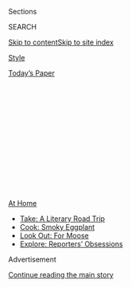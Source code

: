 <div id="app">

<div>

<div>

<div>

<div class="NYTAppHideMasthead css-1q2w90k e1suatyy0">

<div class="section css-ui9rw0 e1suatyy2">

<div class="css-eph4ug er09x8g0">

<div class="css-6n7j50">

</div>

<span class="css-1dv1kvn">Sections</span>

<div class="css-10488qs">

<span class="css-1dv1kvn">SEARCH</span>

</div>

[Skip to content](#site-content)[Skip to site
index](#site-index)

</div>

<div id="masthead-section-label" class="css-1wr3we4 eaxe0e00">

[Style](https://www.nytimes.com/section/style)

</div>

<div class="css-10698na e1huz5gh0">

</div>

</div>

<div id="masthead-bar-one" class="section hasLinks css-15hmgas e1csuq9d3">

<div class="css-uqyvli e1csuq9d0">

</div>

<div class="css-1uqjmks e1csuq9d1">

</div>

<div class="css-9e9ivx">

[](https://myaccount.nytimes.com/auth/login?response_type=cookie&client_id=vi)

</div>

<div class="css-1bvtpon e1csuq9d2">

[Today’s
Paper](https://www.nytimes.com/section/todayspaper)

</div>

</div>

</div>

</div>

<div data-aria-hidden="false">

<div id="site-content" data-role="main">

<div>

<div class="css-1aor85t" style="opacity:0.000000001;z-index:-1;visibility:hidden">

<div class="css-1hqnpie">

<div class="css-epjblv">

<span class="css-17xtcya">[Style](/section/style)</span><span class="css-x15j1o">|</span><span class="css-fwqvlz">What
Is Randonautica Really
About?</span>

</div>

<div class="css-k008qs">

<div class="css-1iwv8en">

<span class="css-18z7m18"></span>

<div>

</div>

</div>

<span class="css-1n6z4y">https://nyti.ms/3hUNxds</span>

<div class="css-1705lsu">

<div class="css-4xjgmj">

<div class="css-4skfbu" data-role="toolbar" data-aria-label="Social Media Share buttons, Save button, and Comments Panel with current comment count" data-testid="share-tools">

  - 
  - 
  - 
  - 
    
    <div class="css-6n7j50">
    
    </div>

  - 

</div>

</div>

</div>

</div>

</div>

</div>

<div id="NYT_TOP_BANNER_REGION" class="css-13pd83m">

<div>

<div id="maps-athome-menu" class="section interactive-content interactive-size-medium css-1edisqu">

<div class="css-17ih8de interactive-body">

<div class="at-home-nav__innerContainer">

<div class="at-home-nav__title">

[At
Home](https://www.nytimes.com/spotlight/at-home?action=click&pgtype=Article&state=default&region=TOP_BANNER&context=at_home_menu)

</div>

  - [Take: A Literary Road
    Trip](https://www.nytimes.com/2020/07/28/books/time-for-a-literary-road-trip.html?action=click&pgtype=Article&state=default&region=TOP_BANNER&context=at_home_menu)
  - [Cook: Smoky
    Eggplant](https://www.nytimes.com/2020/07/29/magazine/bored-with-your-home-cooking-some-smoky-eggplant-will-fix-that.html?action=click&pgtype=Article&state=default&region=TOP_BANNER&context=at_home_menu)
  - [Look Out: For
    Moose](https://www.nytimes.com/2020/07/27/travel/moose-michigan-isle-royale.html?action=click&pgtype=Article&state=default&region=TOP_BANNER&context=at_home_menu)
  - [Explore: Reporters’
    Obsessions](https://www.nytimes.com/interactive/2020/at-home/even-more-reporters-editors-diaries-lists-recommendations.html?action=click&pgtype=Article&state=default&region=TOP_BANNER&context=at_home_menu)

</div>

</div>

</div>

</div>

</div>

<div id="top-wrapper" class="css-1sy8kpn">

<div id="top-slug" class="css-l9onyx">

Advertisement

</div>

[Continue reading the main
story](#after-top)

<div class="ad top-wrapper" style="text-align:center;height:100%;display:block;min-height:250px">

<div id="top" class="place-ad" data-position="top" data-size-key="top">

</div>

</div>

<div id="after-top">

</div>

</div>

<div>

<div id="sponsor-wrapper" class="css-1hyfx7x">

<div id="sponsor-slug" class="css-19vbshk">

Supported by

</div>

[Continue reading the main
story](#after-sponsor)

<div id="sponsor" class="ad sponsor-wrapper" style="text-align:center;height:100%;display:block">

</div>

<div id="after-sponsor">

</div>

</div>

<div class="css-186x18t">

</div>

<div class="css-1vkm6nb ehdk2mb0">

# What Is Randonautica Really About?

</div>

An app that generates coordinates for adventurers claims to turn your
thoughts into reality. TikTok and YouTube creators want you to believe
it — but you
shouldn’t.

<div class="css-79elbk" data-testid="photoviewer-wrapper">

<div class="css-z3e15g" data-testid="photoviewer-wrapper-hidden">

</div>

<div class="css-1a48zt4 ehw59r15" data-testid="photoviewer-children">

![<span class="css-cnj6d5 e1z0qqy90" itemprop="copyrightHolder"><span class="css-1ly73wi e1tej78p0">Credit...</span><span><span>Jonathan
Muroya</span></span></span>](https://static01.nyt.com/images/2020/08/02/fashion/02RANDONAUTICA/02RANDONAUTICA-articleLarge.jpg?quality=75&auto=webp&disable=upscale)

</div>

</div>

<div class="css-18e8msd">

<div class="css-vp77d3 epjyd6m0">

<div class="css-1baulvz">

By <span class="css-1baulvz last-byline" itemprop="name">Lena
Wilson</span>

</div>

</div>

  - 
    
    <div class="css-ld3wwf e16638kd2">
    
    July 31,
    2020
    
    </div>

  - 
    
    <div class="css-4xjgmj">
    
    <div class="css-d8bdto" data-role="toolbar" data-aria-label="Social Media Share buttons, Save button, and Comments Panel with current comment count" data-testid="share-tools">
    
      - 
      - 
      - 
      - 
        
        <div class="css-6n7j50">
        
        </div>
    
      - 
    
    </div>
    
    </div>

</div>

</div>

<div class="section meteredContent css-1r7ky0e" name="articleBody" itemprop="articleBody">

<div class="css-1fanzo5 StoryBodyCompanionColumn">

<div class="css-53u6y8">

The app led one person to a [friendly dog in the
desert](https://vm.tiktok.com/JNK12b4/) and another to a [field of
wildflowers](https://www.reddit.com/r/randonauts/comments/hjfwea/first_time_intention_was_pretty_flowers_took_me/).
One young woman, after making her college decision, followed the app to
a field where her school’s initials had been [mowed into the
grass](https://vm.tiktok.com/JNKFyW3/).

And then there were the friends who followed the app to a [suitcase full
of human remains](https://vm.tiktok.com/JNKJHA5/).

That is the gamble one takes with
[Randonautica](https://www.randonautica.com/), which claims to channel
users’ “intentions” to produce nearby coordinates for exploration.
Think: The [law of
attraction](https://www.nytimes.com/2010/09/26/books/review/Chabris-t.html?searchResultPosition=5)
meets
[geocaching](https://www.nytimes.com/2018/08/29/nyregion/new-york-city-geocachers-paradise.html?searchResultPosition=3).

Randonautica makes a few asks of users — “What would you like to get?”
“Choose your entropy source” — before prompting them to “focus on your
intent” while it fetches coordinates. This process relies on location
settings and a random number generator, which, despite what the company
says, cannot be directly affected by human thoughts.

Many of the places users have been sent to since Randonautica became
available in February are unremarkable: parking lots, grasslands, many
bodies of water. However, interest has been driven by the spooky and
often synchronistic “randonauting” stories many have shared on social
media. While several of them appear to be fake, others have raised some
cause for concern.

</div>

</div>

<div class="css-1fanzo5 StoryBodyCompanionColumn">

<div class="css-53u6y8">

The creators of Randonautica say the app has evolved beyond their
intentions. But what *were* those intentions?

## A Brief History of Randonauting

Before Randonautica, there were the Randonauts: Strangers who swapped
stories about their bot-assisted adventures into the unknown. They
wanted to open their minds to the world around them and make meaning of
life’s coincidences.

The bot’s code came from a group of programmers called the Fatum Project
who were interested in, among other things, using the technology to
ensure the randomness of [online
gambling](https://medium.com/@fatum_project/introducing-fatum-ab676e3c83d)
outcomes.

Joshua Lengfelder, 29, discovered the Fatum Project on the messenger app
Telegram in January 2019, in a fringe-science chat room. He absorbed the
project’s theories about how random exploration could break people out
of their predetermined realities, and how people could influence random
outcomes with their minds.

Mr. Lengfelder, a former circus performer, thought the code and its
underlying ideas could be used to explore the relationship between
consciousness and technology. In February 2019, while caring for his
father, who had just suffered a stroke, he created a
[Telegram](http://t.me/randonauts) bot that used the Fatum Project’s
code to generate random coordinates. In March, he created a [Randonauts
subreddit](http://reddit.com/r/randonauts), which now has 125,000
members. And in October, a developer named Simon Nishi McCorkindale
created a [web page](https://bot.randonauts.com/) for the bot.

</div>

</div>

<div class="css-1fanzo5 StoryBodyCompanionColumn">

<div class="css-53u6y8">

That same month, Auburn Salcedo, the chief executive of [Presley
Media](https://www.presleymedia.com/), an agency that creates brand
integrations for TV, found the Randonauts on Reddit and offered to help
Mr. Lengfelder get the word out. On Jan. 24, Ms. Salcedo and Mr.
Lengfelder incorporated Randonauts, L.L.C., with her as C.O.O. and him
as C.E.O. (She remains the chief executive of Presley Media, which
handles P.R. for Randonautica.) They released a beta version of the app
on Feb. 22.

Since its release, Randonautica has been downloaded 10.8 million times
from the App Store and Google Play, according to the research firm
Sensor Tower. After a few months of rapid growth, much of it propelled
by TikTok, its downloads have started to taper off, according to data
from the analytics firm App Annie.

In an interview in July, Mr. Lengfelder described Randonautica as “a
multimedia storytelling platform” that encourages “performance art.” He
said the overwhelming response has not surprised him.

“I kind of figured it was inevitable,” he said. “Because basically what
it is is like a machine that creates memes and legends, and it kind of
virally propagates on its own.”

On social media, the most popular randonauting videos feature eerie and
seemingly dangerous situations that are dramatized through editing. Some
creators have capitalized on the trend by posting exaggerated or false
accounts of their randonauting adventures. The 27-year-old YouTuber Josh
Yozura, for instance, claimed to have been led [to a crime
scene](https://www.youtube.com/watch?v=Zdw_ykwq9Pg). (Mr. Yozura did not
respond to multiple requests for comment.)

Ms. Salcedo denounced such videos in an interview with the YouTube
creator [Billschannel](https://www.youtube.com/watch?v=z43KYpejDNQ). In
a phone interview this month, she spoke further about the proliferation
of fake videos. “It’s so hard to manage, because people are really
taking creative liberties after seeing how much traction the app is
getting in that fear factor,” she said.

</div>

</div>

<div class="css-1fanzo5 StoryBodyCompanionColumn">

<div class="css-53u6y8">

## So How Does It Work?

On first use, Randonautica offers a brief intro and some tips (“Always
Randonaut with a charged phone,” “Never trespass”) before prompting you
to share your location.

Then it will ask you to choose which type of point you would like it to
generate (the differences between which only matter if you believe the
app can read your thoughts) before fetching coordinates from a random
number generator. The user can then open that location in Google Maps to
begin their journey.

Randonautica throws big words like “quantum” and “entropy” around a lot.
Its creators believe that quantum random numbers are more likely to be
influenced by human consciousness than non-quantum random numbers. This
hypothesis is part of a theory Mr. Lengfelder refers to as “mind-machine
interaction,” or M.M.I.: It posits that when you focus on your intent,
you are influencing the numbers.

“Basically if you’re looking for any kind of peer-reviewed, scientific
consensus, that does not exist yet in the literature,” Mr. Lengfelder
said in a [TikTok video](https://vm.tiktok.com/JF7gotD/) in June,
speaking about the theory. Instead, he pointed to the work of Dean
Radin, a prominent figure in the pseudoscientific field of
parapsychology, and the [Princeton Engineering Anomalies
Research](https://www.nytimes.com/2003/03/09/nyregion/mind-over-matter.html?searchResultPosition=1)
(PEAR) program, which has cited Dr. Radin’s research, as evidence.

Randonautica [claims](https://old.reddit.com/r/randonauts/wiki/theory)
that a 1998 PEAR experiment supported the idea that people can control
random number generation with their thoughts. That
[study](http://noosphere.princeton.edu/papers/pear/fieldreg2.pdf) was
published in the Journal of Scientific Exploration, which includes work
about the paranormal, spirit possessions, poltergeists and questions
about Shakespeare’s authorship. In the study, PEAR’s researchers wrote
that the experiment was far from conclusive.

“It looks like they saw some kind of correlation, but they admit that it
was weak and it needed to have further research associated with it,”
said Casey Schwarz, an experimental physicist and assistant professor at
Ursinus College who reviewed Randonautica’s claims for this article. She
said she did not know of any quantum system that could be influenced by
human thoughts.

</div>

</div>

<div class="css-1fanzo5 StoryBodyCompanionColumn">

<div class="css-53u6y8">

Lisa Fazio, an assistant professor of psychology at Vanderbilt
University, said that the more synchronous experiences were likely
coincidences colored by confirmation bias, or the tendency to look for
information that affirms one’s beliefs and tune out contradictory
evidence.

She pointed to a story shared on Reddit, in which an Australian poster
described being led to a map of the London underground. “Things like
that happen all the time, it’s just that you don’t notice that map of
London if you didn’t have the intention already to be thinking of
London,” Dr. Fazio said. She also noted that coincidences are far more
common than people realize.

Mr. Lengfelder dismissed such criticisms, stating that the app was not
created to prove a hypothesis. “I would say it’s not some kind of
academic science work,” he said. “We’re more like inventors than
academic scientists.”

An update coming in August will feature improved graphics and, Mr.
Lengfelder said, a custom random number generator that would have a
higher “rate of entropy.” “So technically our M.M.I. effects should be
higher,” he said. Of course, as noted above, M.M.I. is a theory that is
not supported by science.

Daniel J. Rogers, a physicist who has worked with quantum random number
generators, called Randonautica’s M.M.I. theory “completely absurd.”

“There is no quantum physics here,” said Dr. Rogers, a founder of the
Global Disinformation Index. “This is just people using big science
words to sound magical. There is no actual science here.”

</div>

</div>

<div class="css-1fanzo5 StoryBodyCompanionColumn">

<div class="css-53u6y8">

## ‘Do Not Go Randonauting’

Randonauting became popular partly because of reverse psychology; young
people approach it with a sense of foreboding. “Do not go randonauting”
has become a popular title for videos.

Several people who shared unsettling stories about the app say they have
since sworn it off. Adrian Chavez, 21, was led to an ominous beach near
his home in Orange County, Calif. A video of his journey, posted on
[TikTok](https://vm.tiktok.com/JF1tNLR/) in early June, has been viewed
4.5 million times.

“I deleted the app right after that and never used it again since,” Mr.
Chavez said in an interview in July.

The 18-year-old TikTok user who posted the viral video about finding a
suitcase of human remains on a Seattle beach, @UghHenry, wrote in the
comments of his video: “The moment I got back home, I broke down. I
still can’t sleep.”

In an interview with [The
Atlantic](https://www.theatlantic.com/technology/archive/2020/07/randonautica-app-tiktok-body-reddit-quantum/614401/),
Mr. Lengfelder was blasé about the story, which was covered by news
outlets including [KING 5
News](https://www.king5.com/article/news/local/remains-found-on-west-seattle-beach-identified/281-d3a505c4-1ea2-4e72-984a-f5bb4f8fa843)
and The [New York
Post](https://nypost.com/2020/07/08/reward-money-raised-after-seattle-tiktokers-find-bodies-in-suitcase/).
“It’s not the best press, but I’m not really that upset about it,
because it’s kind of cool,” he said. “I kind of wish it was me who found
it.”

Some adults have expressed concerns about the app’s lack of safety
precautions for children. Though Randonautica’s terms of use specify
that anyone who is a minor must obtain parental consent to use the app,
such consent is collected by email, making it easy for young users to
bypass.

</div>

</div>

<div class="css-1fanzo5 StoryBodyCompanionColumn">

<div class="css-53u6y8">

Know and Tell, a child protection education program with the Granite
State Children’s Alliance in New Hampshire, has posted on Instagram
telling parents to keep young people off the app, or at least supervise
their use.

</div>

</div>

<div class="css-cfo9c3">

</div>

<div class="css-1fanzo5 StoryBodyCompanionColumn">

<div class="css-53u6y8">

“It was very apparent that these were young teenagers that were going to
undisclosed areas in the middle of the night,” said Jana El-Sayed, the
outreach project manager for the Granite State Children’s Alliance. She
described these circumstances as “a perpetrator’s dream.”

Concerns about human trafficking and personal data use are addressed in
Randonautica’s [F.A.Q.](https://www.randonautica.com/got-questions),
which specifies that all location data is anonymized and only made
available to developers, and that starting locations are never saved by
the app.

Pokémon Go, which uses augmented reality to encourage local exploration,
has handled safety concerns by putting PokéStops and Gyms in notable,
public locations, and encouraging users to remain vigilant.

Randonautica’s [safety
tips](https://www.randonautica.com/be-a-responsible-randonaut) are
similar: Avoid dangerous areas, do not trespass, try to explore during
the day or with friends. Randonautica’s
[website](https://www.randonautica.com/be-a-responsible-randonaut)
repeatedly urges users to “use common sense.” The latest version of the
app will feature multiple screens and pop-ups reminding users to use the
app safely.

</div>

</div>

<div class="css-1fanzo5 StoryBodyCompanionColumn">

<div class="css-53u6y8">

Randonautica’s executives say they don’t understand why people would use
the app to seek out risk or harm.

“You wouldn’t go out on a walk and say, ‘Let me think about seeing
death,’” Ms. Salcedo said in an interview, referring to a [viral TikTok
video](https://www.tiktok.com/@mykenarae/video/6842171161585945862) in
which an 18-year-old user claims she set her intention as “death” and
then happened upon a shooting victim.

“Yeah, ‘Let’s see if I get stalked,’” Mr. Lengfelder added.

Ms. Salcedo said Randonautica’s legal counsel reassured her and Mr.
Lengfelder that the app would not be liable for any user misconduct.

“Is Google Maps liable too, for giving them directions?” Mr. Lengfelder
said. “At a certain point, if somebody wants to really go out of the way
and harm themselves, they’re going to do it. Whether it’s with
Randonautica or not.”

-----

Ben Decker contributed reporting.

</div>

</div>

</div>

<div>

</div>

<div>

</div>

<div>

</div>

<div>

<div id="bottom-wrapper" class="css-1ede5it">

<div id="bottom-slug" class="css-l9onyx">

Advertisement

</div>

[Continue reading the main
story](#after-bottom)

<div id="bottom" class="ad bottom-wrapper" style="text-align:center;height:100%;display:block;min-height:90px">

</div>

<div id="after-bottom">

</div>

</div>

</div>

</div>

</div>

## Site Index

<div>

</div>

## Site Information Navigation

  - [© <span>2020</span> <span>The New York Times
    Company</span>](https://help.nytimes.com/hc/en-us/articles/115014792127-Copyright-notice)

<!-- end list -->

  - [NYTCo](https://www.nytco.com/)
  - [Contact
    Us](https://help.nytimes.com/hc/en-us/articles/115015385887-Contact-Us)
  - [Work with us](https://www.nytco.com/careers/)
  - [Advertise](https://nytmediakit.com/)
  - [T Brand Studio](http://www.tbrandstudio.com/)
  - [Your Ad
    Choices](https://www.nytimes.com/privacy/cookie-policy#how-do-i-manage-trackers)
  - [Privacy](https://www.nytimes.com/privacy)
  - [Terms of
    Service](https://help.nytimes.com/hc/en-us/articles/115014893428-Terms-of-service)
  - [Terms of
    Sale](https://help.nytimes.com/hc/en-us/articles/115014893968-Terms-of-sale)
  - [Site
    Map](https://spiderbites.nytimes.com)
  - [Help](https://help.nytimes.com/hc/en-us)
  - [Subscriptions](https://www.nytimes.com/subscription?campaignId=37WXW)

</div>

</div>

</div>

</div>
